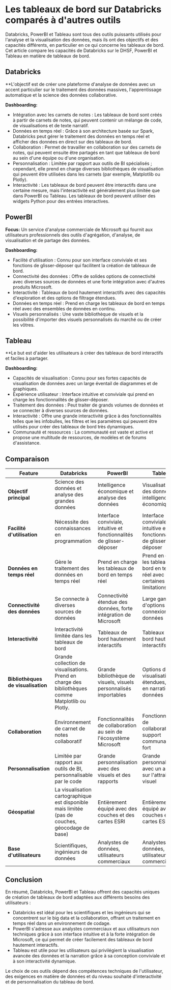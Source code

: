 # Les tableaux de bord sur Databricks comparés à d'autres outils

Databricks, PowerBI et Tableau sont tous des outils puissants utilisés pour l'analyse et la visualisation des données, mais ils ont des objectifs et des capacités différents, en particulier en ce qui concerne les tableaux de bord. Cet article compare les capacités de Databricks sur le DHSF, PowerBI et Tableau en matière de tableaux de bord.

## Databricks

**L'objectif est de créer une plateforme d'analyse de données avec un accent particulier sur le traitement des données massives, l'apprentissage automatique et la science des données collaborative.

**Dashboarding:**

* Intégration avec les carnets de notes : Les tableaux de bord sont créés à partir de carnets de notes, qui peuvent contenir un mélange de code, de visualisations et de texte narratif.
* Données en temps réel : Grâce à son architecture basée sur Spark, Databricks peut gérer le traitement des données en temps réel et afficher des données en direct sur des tableaux de bord.
* Collaboration : Permet de travailler en collaboration sur des carnets de notes, qui peuvent ensuite être partagés en tant que tableaux de bord au sein d'une équipe ou d'une organisation.
* Personnalisation : Limitée par rapport aux outils de BI spécialisés ; cependant, elle prend en charge diverses bibliothèques de visualisation qui peuvent être utilisées dans les carnets (par exemple, Matplotlib ou Plotly).
* Interactivité : Les tableaux de bord peuvent être interactifs dans une certaine mesure, mais l'interactivité est généralement plus limitée que dans PowerBI ou Tableau. Les tableaux de bord peuvent utiliser des widgets Python pour des entrées interactives.

## PowerBI

**Focus:** Un service d'analyse commerciale de Microsoft qui fournit aux utilisateurs professionnels des outils d'agrégation, d'analyse, de visualisation et de partage des données.

**Dashboarding:**

* Facilité d'utilisation : Connu pour son interface conviviale et ses fonctions de glisser-déposer qui facilitent la création de tableaux de bord.
* Connectivité des données : Offre de solides options de connectivité avec diverses sources de données et une forte intégration avec d'autres produits Microsoft.
* Interactivité : Tableaux de bord hautement interactifs avec des capacités d'exploration et des options de filtrage étendues.
* Données en temps réel : Prend en charge les tableaux de bord en temps réel avec des ensembles de données en continu.
* Visuels personnalisés : Une vaste bibliothèque de visuels et la possibilité d'importer des visuels personnalisés du marché ou de créer les vôtres.

## Tableau

**Le but est d'aider les utilisateurs à créer des tableaux de bord interactifs et faciles à partager.

**Dashboarding:**

* Capacités de visualisation : Connu pour ses fortes capacités de visualisation de données avec un large éventail de diagrammes et de graphiques.
* Expérience utilisateur : Interface intuitive et conviviale qui prend en charge les fonctionnalités de glisser-déposer.
* Traitement des données : Peut traiter de grands volumes de données et se connecter à diverses sources de données.
* Interactivité : Offre une grande interactivité grâce à des fonctionnalités telles que les infobulles, les filtres et les paramètres qui peuvent être utilisés pour créer des tableaux de bord très dynamiques.
* Communauté et ressources : La communauté est vaste et active et propose une multitude de ressources, de modèles et de forums d'assistance.

## Comparaison

| **Feature** | **Databricks** | **PowerBI** | **Tableau** |
| --------------------------- | --------------------------------------------------------------------------------- | --------------------------------------------------------- | ------------------------------------------------------------ |
| **Objectif principal** | Science des données et analyse des grandes données | Intelligence économique et analyse des données | Visualisation des données et intelligence économique |
| **Facilité d'utilisation** | Nécessite des connaissances en programmation | Interface conviviale, intuitive et fonctionnalités de glisser-déposer | Interface conviviale, intuitive et fonctionnalités de glisser-déposer |
| **Données en temps réel** | Gère le traitement des données en temps réel | Prend en charge les tableaux de bord en temps réel | Prend en charge les tableaux de bord en temps réel avec certaines limitations |
| **Connectivité des données** | Se connecte à diverses sources de données | Connectivité étendue des données, forte intégration de Microsoft | Large gamme d'options de connexion de données |
| **Interactivité** | Interactivité limitée dans les tableaux de bord | Tableaux de bord hautement interactifs | Tableaux de bord hautement interactifs |
| **Bibliothèques de visualisation** | Grande collection de visualisations. Prend en charge des bibliothèques comme Matplotlib ou Plotly. | Grande bibliothèque de visuels, visuels personnalisés importables | Options de visualisation étendues, forte en narration de données |
| **Collaboration** | Environnement de carnet de notes collaboratif | Fonctionnalités de collaboration au sein de l'écosystème Microsoft | Fonctionnalités de collaboration, support communautaire fort |
| **Personnalisation** | Limitée par rapport aux outils de BI, personnalisable par le code | Grande personnalisation avec des visuels et des rapports | Grande personnalisation avec un accent sur l'attrait visuel |
| **Géospatial** | La visualisation cartographique est disponible mais limitée (pas de couches, géocodage de base) | Entièrement équipé avec des couches et des cartes ESRI | Entièrement équipé avec des couches et des cartes ESRI |
| **Base d'utilisateurs** | Scientifiques, ingénieurs de données | Analystes de données, utilisateurs commerciaux | Analystes de données, utilisateurs commerciaux |

## Conclusion

En résumé, Databricks, PowerBI et Tableau offrent des capacités uniques de création de tableaux de bord adaptées aux différents besoins des utilisateurs :

* Databricks est idéal pour les scientifiques et les ingénieurs qui se concentrent sur le big data et la collaboration, offrant un traitement en temps réel dans un environnement de codage.
* PowerBI s'adresse aux analystes commerciaux et aux utilisateurs non techniques grâce à son interface intuitive et à la forte intégration de Microsoft, ce qui permet de créer facilement des tableaux de bord hautement interactifs.
* Tableau est utile pour les utilisateurs qui privilégient la visualisation avancée des données et la narration grâce à sa conception conviviale et à son interactivité dynamique.

Le choix de ces outils dépend des compétences techniques de l'utilisateur, des exigences en matière de données et du niveau souhaité d'interactivité et de personnalisation du tableau de bord.
